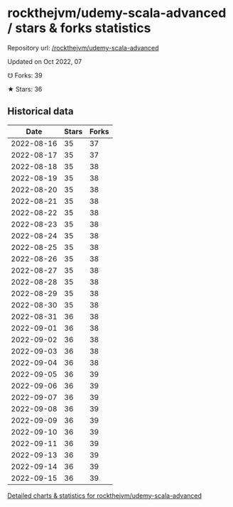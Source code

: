 # rockthejvm/udemy-scala-advanced / stars & forks statistics

Repository url: [/rockthejvm/udemy-scala-advanced](https://github.com/rockthejvm/udemy-scala-advanced)

Updated on Oct 2022, 07

☋ Forks: 39

★ Stars: 36

## Historical data
| Date | Stars | Forks |
|------|-------|-------|
| 2022-08-16 | 35 | 37 | 
| 2022-08-17 | 35 | 37 | 
| 2022-08-18 | 35 | 38 | 
| 2022-08-19 | 35 | 38 | 
| 2022-08-20 | 35 | 38 | 
| 2022-08-21 | 35 | 38 | 
| 2022-08-22 | 35 | 38 | 
| 2022-08-23 | 35 | 38 | 
| 2022-08-24 | 35 | 38 | 
| 2022-08-25 | 35 | 38 | 
| 2022-08-26 | 35 | 38 | 
| 2022-08-27 | 35 | 38 | 
| 2022-08-28 | 35 | 38 | 
| 2022-08-29 | 35 | 38 | 
| 2022-08-30 | 35 | 38 | 
| 2022-08-31 | 36 | 38 | 
| 2022-09-01 | 36 | 38 | 
| 2022-09-02 | 36 | 38 | 
| 2022-09-03 | 36 | 38 | 
| 2022-09-04 | 36 | 38 | 
| 2022-09-05 | 36 | 39 | 
| 2022-09-06 | 36 | 39 | 
| 2022-09-07 | 36 | 39 | 
| 2022-09-08 | 36 | 39 | 
| 2022-09-09 | 36 | 39 | 
| 2022-09-10 | 36 | 39 | 
| 2022-09-11 | 36 | 39 | 
| 2022-09-13 | 36 | 39 | 
| 2022-09-14 | 36 | 39 | 
| 2022-09-15 | 36 | 39 | 


[Detailed charts & statistics for rockthejvm/udemy-scala-advanced](https://reviewgithub.com/rep/rockthejvm/udemy-scala-advanced)
